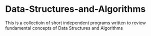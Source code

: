 # Data-Structures-and-Algorithms

This is a collectioin of short independent programs written to review fundamental concepts of Data Structures and Algorithms
